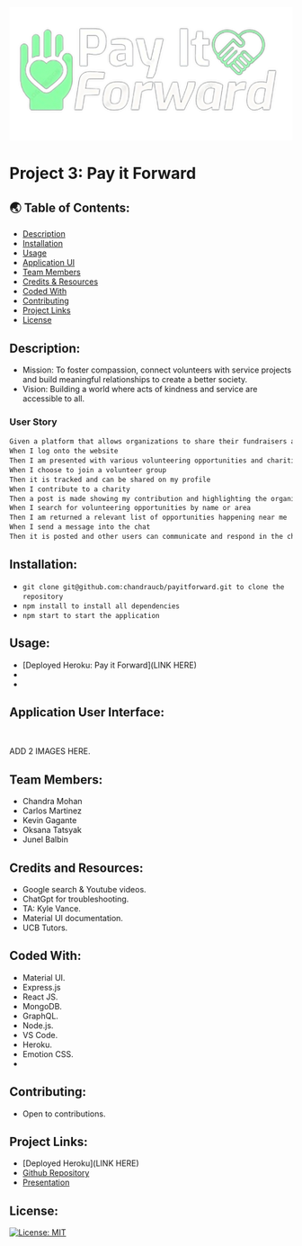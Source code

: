 <img src="./client/src/images/pay_it_logo-transformed.png">

# Project 3: Pay it Forward

## 🌏 Table of Contents:
- [Description](#description)
- [Installation](#installation)
- [Usage](#usage)
- [Application UI](#application-user-interface)
- [Team Members](#team-members)
- [Credits & Resources](#credits-and-resources)
- [Coded With](#coded-with)
- [Contributing](#contributing)
- [Project Links](#project-links)
- [License](#license)

## Description:
* Mission: To foster compassion, connect volunteers with service projects and build meaningful relationships to create a better society. 
* Vision: Building a world where acts of kindness and service are accessible to all.

### User Story

```md
Given a platform that allows organizations to share their fundraisers and volunteer events
When I log onto the website 
Then I am presented with various volunteering opportunities and charities in or around my area
When I choose to join a volunteer group
Then it is tracked and can be shared on my profile
When I contribute to a charity 
Then a post is made showing my contribution and highlighting the organization
When I search for volunteering opportunities by name or area 
Then I am returned a relevant list of opportunities happening near me
When I send a message into the chat 
Then it is posted and other users can communicate and respond in the chat    
```

## Installation:
* `git clone git@github.com:chandraucb/payitforward.git to clone the repository`
* `npm install to install all dependencies`
* `npm start to start the application `

## Usage:
* [Deployed Heroku: Pay it Forward](LINK HERE)
* 
* 

## Application User Interface:
<img src=""> 
<img src="">

ADD 2 IMAGES HERE.

## Team Members:
* Chandra Mohan
* Carlos Martinez
* Kevin Gagante
* Oksana Tatsyak
* Junel Balbin

## Credits and Resources:
* Google search & Youtube videos.
* ChatGpt for troubleshooting.
* TA: Kyle Vance.
* Material UI documentation.
* UCB Tutors. 

## Coded With:
* Material UI.
* Express.js
* React JS.
* MongoDB.
* GraphQL.
* Node.js.
* VS Code.
* Heroku.
* Emotion CSS.
* 

## Contributing:
* Open to contributions.

## Project Links:
* [Deployed Heroku](LINK HERE)
* [Github Repository](https://github.com/chandraucb/payitforward)
* [Presentation](https://docs.google.com/presentation/d/1pO2XIUwBA6MG65ih-0xgYYChhczAM1CooJPCOSsAeq0/edit?usp=sharing)

## License:
[![License: MIT](https://img.shields.io/badge/License-MIT-green.svg)](https://opensource.org/licenses/MIT)

